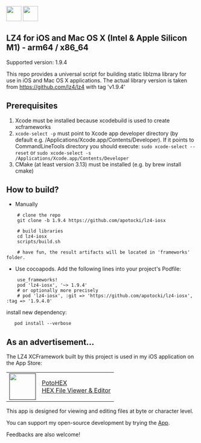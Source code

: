[<img src="https://api.gitsponsors.com/api/badge/img?id=634323931" height="40">](https://api.gitsponsors.com/api/badge/link?p=SNDCb29auNHzzpQVTlukVfShVJM5dTlkoO3cHygg0hX4WF2qs1HmrDMXMTH87xHu1ETnpkmcFqj2nvIkyADToDYjZeB2XZpoDIDH0BymTj83Vwfeb8whcCcXoUvHeclZ76aG/Dmtp7bxZZE7O+8xHQ==)
[<img src="https://api.gitsponsors.com/api/badge/img?id=634323931" height="40">](https://api.gitsponsors.com/api/badge/link?p=SNDCb29auNHzzpQVTlukVfShVJM5dTlkoO3cHygg0hX4WF2qs1HmrDMXMTH87xHu1ETnpkmcFqj2nvIkyADToDYjZeB2XZpoDIDH0BymTj83Vwfeb8whcCcXoUvHeclZ76aG/Dmtp7bxZZE7O+8xHQ==)

## LZ4 for iOS and Mac OS X (Intel & Apple Silicon M1) - arm64 / x86_64

Supported version: 1.9.4

This repo provides a universal script for building static liblzma library for use in iOS and Mac OS X applications.
The actual library version is taken from https://github.com/lz4/lz4 with tag 'v1.9.4'


## Prerequisites
  1) Xcode must be installed because xcodebuild is used to create xcframeworks
  2) ```xcode-select -p``` must point to Xcode app developer directory (by default e.g. /Applications/Xcode.app/Contents/Developer). If it points to CommandLineTools directory you should execute:
  ```sudo xcode-select --reset``` or ```sudo xcode-select -s /Applications/Xcode.app/Contents/Developer```
  3) CMake (at least version 3.13) must be installed (e.g. by brew install cmake) 

## How to build?
 - Manually
```
    # clone the repo
    git clone -b 1.9.4 https://github.com/apotocki/lz4-iosx
    
    # build libraries
    cd lz4-iosx
    scripts/build.sh

    # have fun, the result artifacts will be located in 'frameworks' folder.
```    
 - Use cocoapods. Add the following lines into your project's Podfile:
```
    use_frameworks!
    pod 'lz4-iosx', '~> 1.9.4'
    # or optionally more precisely
    # pod 'lz4-iosx', :git => 'https://github.com/apotocki/lz4-iosx', :tag => '1.9.4.0'
```    
install new dependency:
```
   pod install --verbose
```

## As an advertisement…
The LZ4 XCFramework built by this project is used in my iOS application on the App Store:

[<table align="center" border=0 cellspacing=0 cellpadding=0><tr><td><img src="https://is4-ssl.mzstatic.com/image/thumb/Purple112/v4/78/d6/f8/78d6f802-78f6-267a-8018-751111f52c10/AppIcon-0-1x_U007emarketing-0-10-0-85-220.png/460x0w.webp" width="70"/></td><td><a href="https://apps.apple.com/us/app/potohex/id1620963302">PotoHEX</a><br>HEX File Viewer & Editor</td><tr></table>]()

This app is designed for viewing and editing files at byte or character level.
  
You can support my open-source development by trying the [App](https://apps.apple.com/us/app/potohex/id1620963302).

Feedbacks are also welcome!
